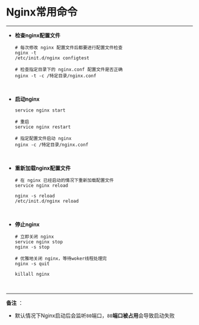 # <a name="top">Nginx常用命令</a>





----

+ **检查nginx配置文件**

  ```nginx
  # 每次修改 nginx 配置文件后都要进行配置文件检查
  nginx -t
  /etc/init.d/nginx configtest

  # 检查指定目录下的 nginx.conf 配置文件是否正确
  nginx -t -c /特定目录/nginx.conf
  ```

  ​


+ **启动nginx**

  ```nginx
  service nginx start

  # 重启
  service nginx restart

  # 指定配置文件启动 nginx
  nginx -c /特定目录/nginx.conf
  ```

  ​


+ **重新加载nginx配置文件**

  ```nginx
  # 在 nginx 已经启动的情况下重新加载配置文件
  service nginx reload
  
  nginx -s reload
  /etc/init.d/nginx reload
  ```

  ​


+ **停止nginx**

  ```nginx
  # 立即关闭 nginx 
  service nginx stop
  nginx -s stop

  # 优雅地关闭 nginx，等待woker线程处理完
  nginx -s quit 

  killall nginx
  ```

  ​



---

**备注** ：

+ 默认情况下Nginx启动后会监听`80`端口，`80`**端口被占用**会导致启动失败
